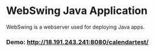 # WebSwing Java Application

WebSwing is a webserver used for deploying Java apps. 
### Demo: http://18.191.243.241:8080/calendartest/
